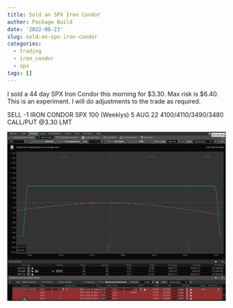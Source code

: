 ```yaml
---
title: Sold an SPX Iron Condor
author: Package Build
date: '2022-06-23'
slug: sold-an-spx-iron-condor
categories:
  - trading
  - iron_condor
  - spx
tags: []
---
```


I sold a 44 day SPX Iron Condor this morning for \$3.30. Max risk is \$6.40. This is an experiment. I will do adjustments to the trade as required.

SELL -1 IRON CONDOR SPX 100 (Weeklys) 5 AUG 22 4100/4110/3490/3480 CALL/PUT \@3.30 LMT

![SPX Iron Condor](images/SPX-Iron-Condor-2022-06-23-at-6.57.42-am.png)
